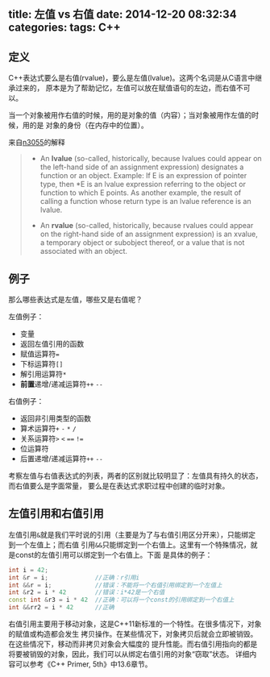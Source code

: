 title: 左值 vs 右值
date: 2014-12-20 08:32:34
categories:
tags: C++
---
## 定义

C++表达式要么是右值(rvalue)，要么是左值(lvalue)。这两个名词是从C语言中继承过来的，
原本是为了帮助记忆，左值可以放在赋值语句的左边，而右值不可以。

当一个对象被用作右值的时候，用的是对象的值（内容）；当对象被用作左值的时候，用的是
对象的身份（在内存中的位置）。
<!--more-->

来自[n3055](http://www.open-std.org/jtc1/sc22/wg21/docs/papers/2010/n3055.pdf)的解释

> * An **lvalue** (so-called, historically, because lvalues could appear on the left-hand
> side of an assignment expression) designates a function or an object. Example:
> If E is an expression of pointer type, then *E is an lvalue expression referring
> to the object or function to which E points. As another example, the result of
> calling a function whose return type is an lvalue reference is an lvalue.
> 
> * An **rvalue** (so-called, historically, because rvalues could appear on the right-hand
> side of an assignment expression) is an xvalue, a temporary object or subobject
> thereof, or a value that is not associated with an object.

## 例子

那么哪些表达式是左值，哪些又是右值呢？

左值例子：

* 变量
* 返回左值引用的函数
* 赋值运算符`=`
* 下标运算符`[]`
* 解引用运算符`*`
* **前置**递增/递减运算符`++` `--`

右值例子：

* 返回非引用类型的函数
* 算术运算符`+` `-` `*` `/`
* 关系运算符`>` `<` `==` `!=`
* 位运算符
* 后置递增/递减运算符`++` `--`

考察左值与右值表达式的列表，两者的区别就比较明显了：左值具有持久的状态，而右值要么是字面常量，
要么是在表达式求职过程中创建的临时对象。

## 左值引用和右值引用

左值引用`&`就是我们平时说的引用（主要是为了与右值引用区分开来），只能绑定到一个左值上；而右值
引用`&&`只能绑定到一个右值上。这里有一个特殊情况，就是const的左值引用可以绑定到一个右值上。下面
是具体的例子：

```C++
int i = 42;
int &r = i;             //正确：r引用i
int &&r = i;            //错误：不能将一个右值引用绑定到一个左值上
int &r2 = i * 42        //错误：i*42是一个右值
const int &r3 = i * 42  //正确：可以将一个const的引用绑定到一个右值上
int &&rr2 = i * 42      //正确
```

右值引用主要用于移动对象，这是C++11新标准的一个特性。在很多情况下，对象的赋值或构造都会发生
拷贝操作。在某些情况下，对象拷贝后就会立即被销毁。在这些情况下，移动而非拷贝对象会大幅度的
提升性能。而右值引用指向的都是将要被销毁的对象，因此，我们可以从绑定右值引用的对象“窃取”状态。
详细内容可以参考《C++ Primer, 5th》中13.6章节。